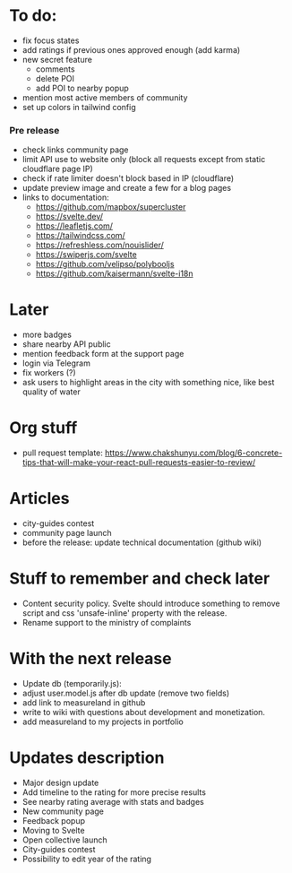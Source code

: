 # To do:

- fix focus states
- add ratings if previous ones approved enough (add karma)
- new secret feature
  - comments
  - delete POI
  - add POI to nearby popup
- mention most active members of community
- set up colors in tailwind config

### Pre release

- check links community page
- limit API use to website only (block all requests except from static cloudflare page IP)
- check if rate limiter doesn't block based in IP (cloudflare)
- update preview image and create a few for a blog pages
- links to documentation:
  - https://github.com/mapbox/supercluster
  - https://svelte.dev/
  - https://leafletjs.com/
  - https://tailwindcss.com/
  - https://refreshless.com/nouislider/
  - https://swiperjs.com/svelte
  - https://github.com/velipso/polybooljs
  - https://github.com/kaisermann/svelte-i18n

# Later

- more badges
- share nearby API public
- mention feedback form at the support page
- login via Telegram
- fix workers (?)
- ask users to highlight areas in the city with something nice, like best quality of water

# Org stuff

- pull request template: https://www.chakshunyu.com/blog/6-concrete-tips-that-will-make-your-react-pull-requests-easier-to-review/

# Articles

- city-guides contest
- community page launch
- before the release: update technical documentation (github wiki)

# Stuff to remember and check later

- Content security policy. Svelte should introduce something to remove script and css 'unsafe-inline' property with the release.
- Rename support to the ministry of complaints

# With the next release

- Update db (temporarily.js):
- adjust user.model.js after db update (remove two fields)
- add link to measureland in github
- write to wiki with questions about development and monetization.
- add measureland to my projects in portfolio

# Updates description

- Major design update
- Add timeline to the rating for more precise results
- See nearby rating average with stats and badges
- New community page
- Feedback popup
- Moving to Svelte
- Open collective launch
- City-guides contest
- Possibility to edit year of the rating
